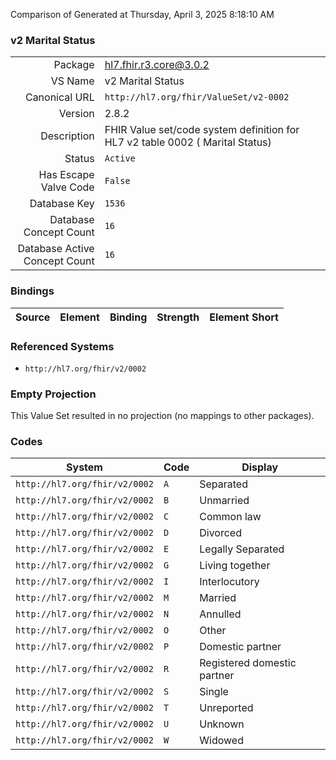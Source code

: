 Comparison of 
Generated at Thursday, April 3, 2025 8:18:10 AM

### v2 Marital Status

|      |     |
| ---: | --- |
| Package | hl7.fhir.r3.core@3.0.2 |
| VS Name | v2 Marital Status |
| Canonical URL | `http://hl7.org/fhir/ValueSet/v2-0002` |
| Version | 2.8.2 |
| Description | FHIR Value set/code system definition for HL7 v2 table 0002 ( Marital Status) |
| Status | `Active` |
| Has Escape Valve Code | `False` |
| Database Key | `1536` |
| Database Concept Count | `16` |
| Database Active Concept Count | `16` |
### Bindings

| Source | Element | Binding | Strength | Element Short |
| ------ | ------- | ------- | -------- | ------------- |

### Referenced Systems

* `http://hl7.org/fhir/v2/0002`
### Empty Projection

This Value Set resulted in no projection (no mappings to other packages).

### Codes

| System | Code | Display |
| ------ | ---- | ------- |
| `http://hl7.org/fhir/v2/0002` | `A` | Separated |
| `http://hl7.org/fhir/v2/0002` | `B` | Unmarried |
| `http://hl7.org/fhir/v2/0002` | `C` | Common law |
| `http://hl7.org/fhir/v2/0002` | `D` | Divorced |
| `http://hl7.org/fhir/v2/0002` | `E` | Legally Separated |
| `http://hl7.org/fhir/v2/0002` | `G` | Living together |
| `http://hl7.org/fhir/v2/0002` | `I` | Interlocutory |
| `http://hl7.org/fhir/v2/0002` | `M` | Married |
| `http://hl7.org/fhir/v2/0002` | `N` | Annulled |
| `http://hl7.org/fhir/v2/0002` | `O` | Other |
| `http://hl7.org/fhir/v2/0002` | `P` | Domestic partner |
| `http://hl7.org/fhir/v2/0002` | `R` | Registered domestic partner |
| `http://hl7.org/fhir/v2/0002` | `S` | Single |
| `http://hl7.org/fhir/v2/0002` | `T` | Unreported |
| `http://hl7.org/fhir/v2/0002` | `U` | Unknown |
| `http://hl7.org/fhir/v2/0002` | `W` | Widowed |
